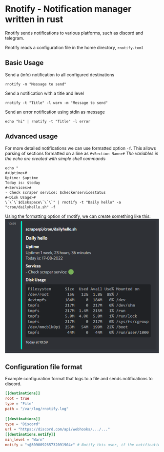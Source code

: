 # Rnotify - Notification manager written in rust #
Rnotify sends notifications to various platforms, such as discord and telegram.

Rnotify reads a configuration file in the home directory, `rnotify.toml`

## Basic Usage ##
Send a (info) notification to all configured destinations  
```console
rnotify -m "Message to send"
```

Send a notification with a title and level
```console
rnotify -t "Title" -l warn -m "Message to send"
```

Send an error notification using stdin as message

```console
echo "hi" | rnotify -t "Title" -l error
```

## Advanced usage ##
For more detailed notifications we can use formatted option `-f`.
This allows parsing of sections formatted on a line as `#<Section Name>#`
*The variables in the echo are created with simple shell commands*
```console
echo "
#<Uptime>#
Uptime: $uptime
Today is: $today
#<Services>#
- Check scraper service: $checkerservicestatus
#<Disk Usage>#
\`\`\`$diskspace\`\`\`" | rnotify -t "Daily hello" -a "cron/dailyhello.sh" -f
```

Using the formatting option of rnotify, we can create something like this:
![img.png](discord_notification.png)

## Configuration file format ##

Example configuration format that logs to a file and sends notifications to discord.
```toml
[[destinations]]
root = true
type = "File"
path = "/var/log/rnotify.log"

[[destinations]]
type = "Discord"
url = "https://discord.com/api/webhooks/.../..."
[[destinations.notify]]
min_level = "Warn"
notify = "<@309009265732091904>" # Notify this user, if the notification level is above a warning.
```
